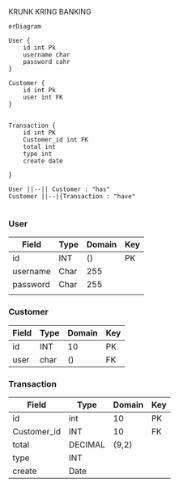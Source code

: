KRUNK KRING BANKING
```mermaid
erDiagram

User {
    id int Pk
    username char
    password cahr
}

Customer {
    id int Pk
    user int FK
}


Transaction {
    id int PK
    Customer_id int FK
    total int 
    type int
    create date 

}

User ||--|| Customer : "has"
Customer ||--|{Transaction : "have"


```

### User

| Field | Type | Domain | Key |
| ---   | ---  | ----|---  |
|id  | INT  |  ()  | PK |
|username | Char  |  255 |  |
|password|Char | 255 ||
||


### Customer
| Field | Type | Domain | Key |
| ---   | ---  |   ---    |---  |
|  id  |  INT | 10 | PK |
| user | char | () | FK |


### Transaction
| Field | Type | Domain | Key |
| ---   | ---  | ---    |---  |
| id | int | 10 | PK |
| Customer_id | INT | 10 | FK |
| total | DECIMAL | (9,2) |  |
| type | INT |  |  |
| create | Date  |  |



